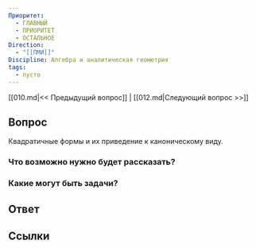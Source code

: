 ```yaml
---
Приоритет:
  - ГЛАВНЫЙ
  - ПРИОРИТЕТ
  - ОСТАЛЬНОЕ
Direction:
  - "[[ПМИ]]" 
Discipline: Алгебра и аналитическая геометрия 
tags:
  - пусто
---
```

[[010.md|<< Предыдущий вопрос]] | [[012.md|Следующий вопрос >>]]
## Вопрос

Квадратичные формы и их приведение к каноническому виду.

### Что возможно нужно будет рассказать?

### Какие могут быть задачи?

## Ответ

## Ссылки
